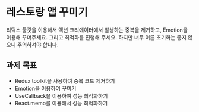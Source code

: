 # 레스토랑 앱 꾸미기

리덕스 툴킷을 이용해서 액션 크리에이터에서 발생하는 중복을 제거하고, Emotion을 이용해 꾸며주세요. 그리고 최적화를 진행해 주세요. 하지만 너무 이른 초기화는 좋지 않으니 주의하셔야 합니다.

## 과제 목표

* Redux toolkit을 사용하여 중복 코드 제거하기
* Emotion을 이용하여 꾸미기
* UseCallback을 이용하여 성능 최적화하기
* React.memo를 이용해서 성능 최적화하기
